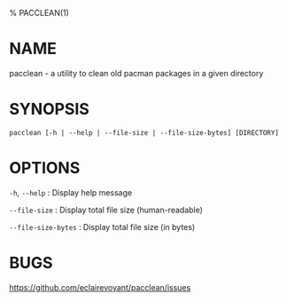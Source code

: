 % PACCLEAN(1)

# NAME

pacclean - a utility to clean old pacman packages in a given directory

# SYNOPSIS

`pacclean [-h | --help | --file-size | --file-size-bytes] [DIRECTORY]`

# OPTIONS
`-h`, `--help`
: Display help message

`--file-size`
: Display total file size (human-readable)

`--file-size-bytes`
: Display total file size (in bytes)


# BUGS

https://github.com/eclairevoyant/pacclean/issues

